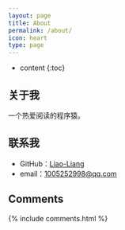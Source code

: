 ```yaml
---
layout: page
title: About
permalink: /about/
icon: heart
type: page
---
```


* content
{:toc}

## 关于我

一个热爱阅读的程序猿。

## 联系我

* GitHub：[Liao-Liang](https://github.com/Liao-Liang)
* email：1005252998@qq.com

## Comments

{% include comments.html %}
